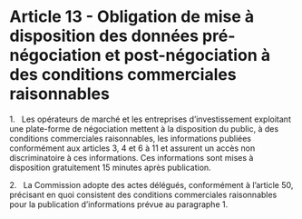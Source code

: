 # Article 13 - Obligation de mise à disposition des données pré- négociation et post-négociation à des conditions commerciales raisonnables


1.   Les opérateurs de marché et les entreprises d’investissement exploitant une plate-forme de négociation mettent à la disposition du public, à des conditions commerciales raisonnables, les informations publiées conformément aux articles 3, 4 et 6 à 11 et assurent un accès non discriminatoire à ces informations. Ces informations sont mises à disposition gratuitement 15 minutes après publication.

2.   La Commission adopte des actes délégués, conformément à l’article 50, précisant en quoi consistent des conditions commerciales raisonnables pour la publication d’informations prévue au paragraphe 1.
